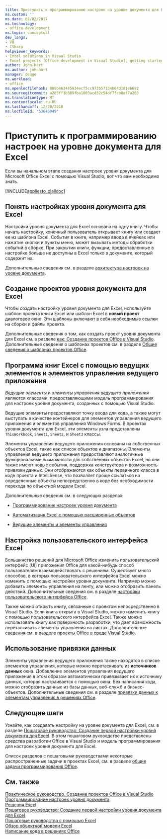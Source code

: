 ```yaml
---
title: Приступить к программированию настроек на уровне документа для Excel
ms.custom: ''
ms.date: 02/02/2017
ms.technology:
- office-development
ms.topic: conceptual
dev_langs:
- VB
- CSharp
helpviewer_keywords:
- Excel solutions in Visual Studio
- Excel projects [Office development in Visual Studio], getting started
author: John-Hart
ms.author: johnhart
manager: douge
ms.workload:
- office
ms.openlocfilehash: 808b463445934ecf5cc973b571b4b64d181eb692
ms.sourcegitcommit: a205ff1b389fba1803acd32c54df7feb0ef7a203
ms.translationtype: MT
ms.contentlocale: ru-RU
ms.lasthandoff: 12/20/2018
ms.locfileid: "53646949"
---
```

# <a name="get-started-programming-document-level-customizations-for-excel"></a>Приступить к программированию настроек на уровне документа для Excel
  Если вы начальном этапе создания настроек уровня документа для Microsoft Office Excel с помощью Visual Studio, вот что вам необходимо знать.  
  
 [!INCLUDE[appliesto_xlalldoc](../vsto/includes/appliesto-xlalldoc-md.md)]  
  
## <a name="understand-how-document-level-customizations-for-excel-work"></a>Понять настройках уровня документа для Excel  
 Настройки уровня документа для Excel основана на одну книгу. Чтобы начать настройку, конечный пользователь открывает книгу или создает ее из шаблона Excel. События в книге, например ввода в ячейках или нажатие кнопки и пункты меню, может вызывать методы обработки событий в сборке. При закрытии книги, функции, предоставленные в настройке больше не доступны в Excel только в документе, который содержит их.  
  
 Дополнительные сведения см. в разделе [архитектура настроек на уровне документа](../vsto/architecture-of-document-level-customizations.md).  
  
## <a name="create-document-level-projects-for-excel"></a>Создание проектов уровня документа для Excel  
 Чтобы создать настройку уровня документа для Excel, используйте шаблон проекта книги Excel или шаблон Excel в **новый проект** диалоговое окно. Эти шаблоны включают в себя необходимые ссылки на сборки и файлы проекта.  
  
 Дополнительные сведения о том, как создать проект уровня документа для Excel см. в разделе [как: Создание проектов Office в Visual Studio](../vsto/how-to-create-office-projects-in-visual-studio.md). Дополнительные сведения о шаблонах проектов см. в разделе [Общие сведения о шаблонах проектов Office](../vsto/office-project-templates-overview.md).  
  
## <a name="program-excel-workbooks-by-using-host-items-and-host-controls"></a>Программа книг Excel с помощью ведущих элементов и элементов управления ведущего приложения  
 *Ведущие элементы* и *элементы управления ведущего приложения* являются классами, предоставляющими модель программирования для настроек уровня документа, созданных с помощью Visual Studio.  
  
 Ведущие элементы предоставляют точку входа для кода, а также могут выступать в качестве контейнеров для элементов управления ведущего приложения и элементов управления Windows Forms. В проектах уровня документа для Excel, эти элементы узла представлены `ThisWorkbook`, `Sheet1`, `Sheet2`, и `Sheet3` классы.  
  
 Элементы управления ведущего приложения основаны на собственных объектов Excel, такие как список объектов и диапазоны. Элементы управления ведущего приложения предоставляют аналогичные функциональные возможности для собственных объектов Excel, но они также имеют новые события, поддержка конструктора и возможность привязки данных. Они отображаются как объекты первичного класса в коде проекта и IntelliSense, что позволяет проще ссылаться на определенные объекты непосредственно в коде без необходимости перехода по объектной модели Excel.  
  
 Дополнительные сведения см. в следующих разделах:  
  
-   [Программирование настроек уровня документа](../vsto/programming-document-level-customizations.md)  
  
-   [Автоматизация Excel с помощью расширенных объектов](../vsto/automating-excel-by-using-extended-objects.md)  
  
-   [Ведущие элементы и элементы управления](../vsto/host-items-and-host-controls-overview.md)  
  
## <a name="customize-the-user-interface-of-excel"></a>Настройка пользовательского интерфейса Excel  
 Большинство решений для Microsoft Office изменить пользовательский интерфейс (UI) приложения Office для какой-нибудь способ пользователям взаимодействовать с решением. Существует много способов, в которых пользовательского интерфейса Excel можно изменить с помощью настройки уровня документа. Например можно добавить элементы управления на ленту, или можно отобразить панель действий. Дополнительные сведения см. в разделе [настройки пользовательского интерфейса Office](../vsto/office-ui-customization.md).  
  
 Также можно открыть книгу, связанные с проектом непосредственно в Visual Studio. Если книга открыта в Visual Studio, можно изменить книгу с помощью пользовательского интерфейса Excel. Также можно использовать книгу как поверхность разработки, что дает возможность перетаскивать элементы управления на листах. Дополнительные сведения см. в разделе [проекты Office в среде Visual Studio](../vsto/office-projects-in-the-visual-studio-environment.md).  
  
## <a name="use-data-binding"></a>Использование привязки данных  
 Элементы управления ведущего приложения также находятся в списке элементов управления, которые можно перетаскивать из **источников данных** окна. Добавление элементов управления ведущего приложения в этом образом автоматически привязывает их к источнику данных, которая настраивается с помощью окна. Без написания кода, можно отобразить данные из базы данных, веб-служб и бизнес-объектов. Дополнительные сведения см. в разделе [привязки данных к элементам управления в решениях Office](../vsto/binding-data-to-controls-in-office-solutions.md).  
  
## <a name="next-steps"></a>Следующие шаги  
 Узнайте, как создавать настройку на уровне документа для Excel, см. в разделе [Пошаговое руководство: Создание первой настройки уровня документа для Excel](../vsto/walkthrough-creating-your-first-document-level-customization-for-excel.md). В этом пошаговом руководстве представлены средства разработки Office в Visual Studio и модель программирования для настроек уровня документа для Excel.  
  
 Список разделов с пошаговыми руководствами некоторые распространенные задачи в проектах Excel, см. в разделе [общие задачи программирования Office](../vsto/common-tasks-in-office-programming.md).  
  
## <a name="see-also"></a>См. также  
 [Практическое руководство. Создание проектов Office в Visual Studio](../vsto/how-to-create-office-projects-in-visual-studio.md)   
 [Программирование настроек уровня документа](../vsto/programming-document-level-customizations.md)   
 [Решения Excel](../vsto/excel-solutions.md)   
 [Пошаговое руководство: Создание первой настройки уровня документа для Excel](../vsto/walkthrough-creating-your-first-document-level-customization-for-excel.md)   
 [Пошаговые руководства с помощью Excel](../vsto/walkthroughs-using-excel.md)   
 [Обзор объектной модели Excel](../vsto/excel-object-model-overview.md)   
 [Написание кода в решениях Office](../vsto/writing-code-in-office-solutions.md)  
  
  